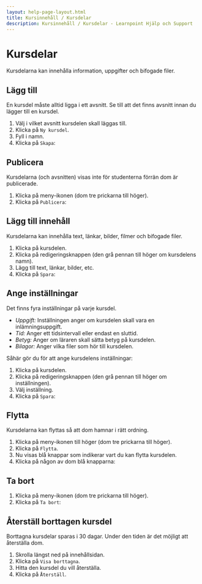 ```yaml
---
layout: help-page-layout.html
title: Kursinnehåll / Kursdelar
description: Kursinnehåll / Kursdelar - Learnpoint Hjälp och Support
---
```


# Kursdelar

<!-- only-in-swedish.html -->

Kursdelarna kan innehålla information, uppgifter och bifogade filer.


## Lägg till

En kursdel måste alltid ligga i ett avsnitt. Se till att det finns avsnitt innan du lägger till en kursdel.

1. Välj i vilket avsnitt kursdelen skall läggas till.
2. Klicka på `Ny kursdel`.
3. Fyll i namn.
4. Klicka på `Skapa`:

<!-- desktop-recording.html, { src: "_assets/add-course-item.mp4", alt: "Lägg till kursdel", theme: "light" } -->


## Publicera

Kursdelarna (och avsnitten) visas inte för studenterna förrän dom är publicerade.

1. Klicka på meny-ikonen (dom tre prickarna till höger).
2. Klicka på `Publicera`:

<!-- desktop-screenshot.html, { src: "_assets/publish-course-item.png", alt: "Publicera kursdel", theme: "light" } -->


## Lägg till innehåll

Kursdelarna kan innehålla text, länkar, bilder, filmer och bifogade filer.

1. Klicka på kursdelen.
2. Klicka på redigeringsknappen (den grå pennan till höger om kursdelens namn).
3. Lägg till text, länkar, bilder, etc.
4. Klicka på `Spara`:

<!-- desktop-recording.html, { src: "_assets/add-course-item-content.mp4", alt: "Lägg till innehåll", theme: "light" } -->


## Ange inställningar

Det finns fyra inställningar på varje kursdel.

* *Uppgift:* Inställningen anger om kursdelen skall vara en inlämningsuppgift.
* *Tid:* Anger ett tidsintervall eller endast en sluttid.
* *Betyg:* Anger om läraren skall sätta betyg på kursdelen.
* *Bilagor:* Anger vilka filer som hör till kursdelen.

Såhär gör du för att ange kursdelens inställningar:

1. Klicka på kursdelen.
2. Klicka på redigeringsknappen (den grå pennan till höger om inställningen).
3. Välj inställning.
4. Klicka på `Spara`:

<!-- desktop-recording.html, { src: "_assets/course-item-settings.mp4", alt: "Ange inställningar", theme: "light" } -->


## Flytta

Kursdelarna kan flyttas så att dom hamnar i rätt ordning.

1. Klicka på meny-ikonen till höger (dom tre prickarna till höger).
2. Klicka på `Flytta`.
3. Nu visas blå knappar som indikerar vart du kan flytta kursdelen.
4. Klicka på någon av dom blå knapparna:

<!-- desktop-recording.html, { src: "_assets/move-course-item.mp4", alt: "Flytta kursdel", theme: "light" } -->


## Ta bort

1. Klicka på meny-ikonen (dom tre prickarna till höger).
2. Klicka på `Ta bort`:

<!-- desktop-screenshot.html, { src: "_assets/delete-course-item.png", alt: "Ta bort kursdel", theme: "light" } -->


## Återställ borttagen kursdel

Borttagna kursdelar sparas i 30 dagar. Under den tiden är det möjligt att återställa dom.

1. Skrolla längst ned på innehållsidan.
2. Klicka på `Visa borttagna`.
3. Hitta den kursdel du vill återställa.
4. Klicka på `Återställ`.